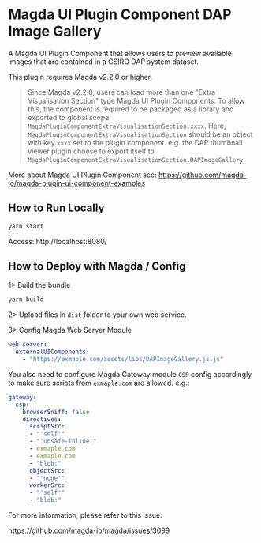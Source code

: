 # Magda UI Plugin Component DAP Image Gallery

A Magda UI Plugin Component that allows users to preview available images that are contained in a CSIRO DAP system dataset.

This plugin requires Magda v2.2.0 or higher.

> Since Magda v2.2.0, users can load more than one "Extra Visualisation Section" type Magda UI Plugin Components. To allow this, the component is required to be packaged as a library and exported to global scope `MagdaPluginComponentExtraVisualisationSection.xxxx`. Here, `MagdaPluginComponentExtraVisualisationSection` should be an object with key `xxxx` set to the plugin component. e.g. the DAP thumbnail viewer plugin choose to export itself to `MagdaPluginComponentExtraVisualisationSection.DAPImageGallery`.


More about Magda UI Plugin Component see: https://github.com/magda-io/magda-plugin-ui-component-examples

## How to Run Locally

```bash
yarn start
```

Access: http://localhost:8080/

## How to Deploy with Magda / Config

1> Build the bundle

```bash
yarn build
```

2> Upload files in `dist` folder to your own web service.

3> Config Magda Web Server Module

```yaml
web-server:
  externalUIComponents:
    - "https://exmaple.com/assets/libs/DAPImageGallery.js.js"
```

You also need to configure Magda Gateway module `CSP` config accordingly to make sure scripts from `exmaple.com` are allowed. e.g.:

```yaml
gateway:
  csp:
    browserSniff: false
    directives:
      scriptSrc:
      - "'self'"
      - "'unsafe-inline'"
      - exmaple.com
      - exmaple.com
      - "blob:"
      objectSrc:
      - "'none'"
      workerSrc:
      - "'self'"
      - "blob:"
```

For more information, please refer to this issue:

https://github.com/magda-io/magda/issues/3099



